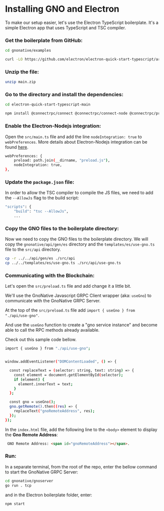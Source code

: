 # Installing GNO and Electron

To make our setup easier, let's use the Electron TypeScript boilerplate. It's a simple Electron app that uses TypeScript and TSC compiler.

### Get the boilerplate from GitHub:

```bash
cd gnonative/examples

curl -LO https://github.com/electron/electron-quick-start-typescript/archive/refs/heads/main.zip
```

### Unzip the file:

```bash
unzip main.zip
```

### Go to the directory and install the dependencies:

```bash
cd electron-quick-start-typescript-main

npm install @connectrpc/connect @connectrpc/connect-node @connectrpc/protoc-gen-connect-es @bufbuild/protobuf @bufbuild/buf @bufbuild/protoc-gen-es
```

### Enable the Electron-Nodejs integration:

Open the `src/main.ts` file and add the line `nodeIntegration: true` to `webPreferences`.
More details about Electron-Nodejs integration can be found [here](https://www.electronjs.org/docs/latest/tutorial/sandbox#disabling-the-sandbox-for-a-single-process).

```bash
webPreferences: {
    preload: path.join(__dirname, "preload.js"),
    nodeIntegration: true,
},
```

### Update the `package.json` file:

In order to allow the TSC compiler to compile the JS files, we need to add the `--AllowJs` flag to the build script:

```bash
"scripts": {
    "build": "tsc --AllowJs",
    ...
```

### Copy the GNO files to the boilerplate directory:

Now we need to copy the GNO files to the boilerplate directory. We will copy the `gnonative/api/gen/es` directory and the `templates/es/use-gno.ts` file to the `src/api` directory.

```bash
cp -r ../../api/gen/es ./src/api
cp ../../templates/es/use-gno.ts ./src/api/use-gno.ts
```

### Communicating with the Blockchain:

Let's open the `src/preload.ts` file and add change it a little bit.

We'll use the GnoNative Javascript GRPC Client wrapper (aka: `useGno`) to communicate with the GnoNative GRPC Server.

At the top of the `src/preload.ts` file add `import { useGno } from "./api/use-gno"`.

And use the `useGno` function to create a "gno service instance" and become able to call the RPC methods already available.

Check out this sample code bellow. 

```bash
import { useGno } from "./api/use-gno";


window.addEventListener("DOMContentLoaded", () => {

  const replaceText = (selector: string, text: string) => {
    const element = document.getElementById(selector);
    if (element) {
      element.innerText = text;
    }
  };

  const gno = useGno();
  gno.getRemote().then((res) => {
    replaceText("gnoRemoteAddress", res);
  });
});
```

In the `index.html` file, add the following line to the ```<body>``` element to display the **Gno Remote Address**:

```html
 GNO Remote Address: <span id="gnoRemoteAddress"></span>.
```

### Run:

In a separate terminal, from the root of the repo, enter the bellow command to start the GnoNative GRPC Server:

```bash
cd gnonative/gnoserver
go run . tcp
```

and in the Electron boilerplate folder, enter:

```bash
npm start
```
